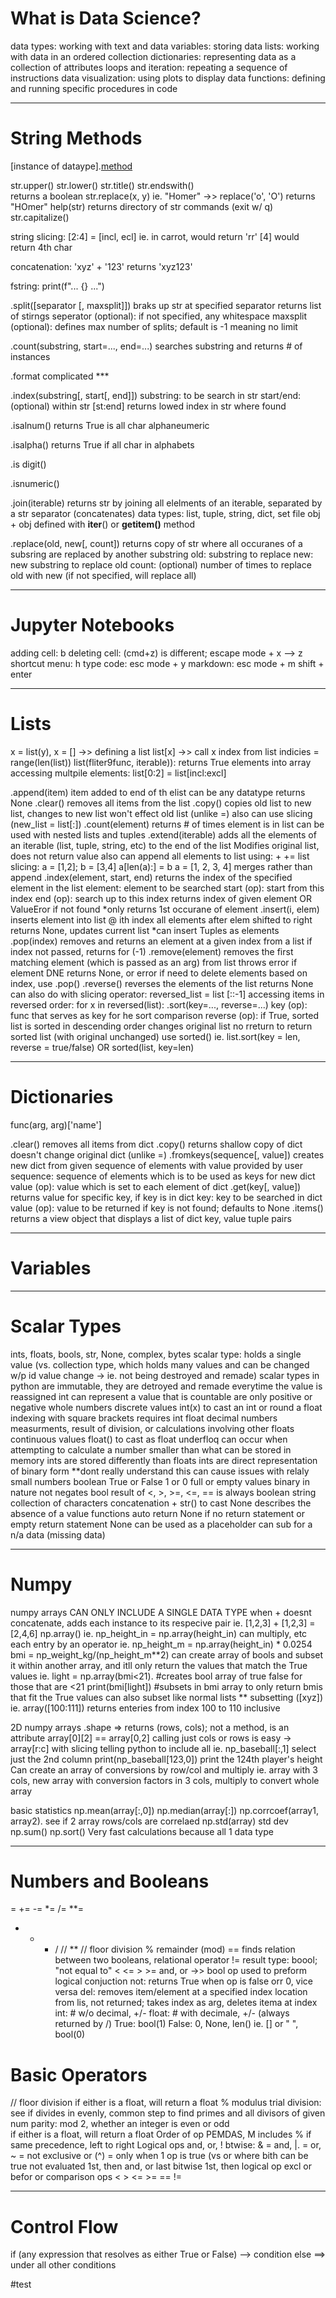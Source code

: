 # What is Data Science?
data types: working with text and data
variables: storing data 
lists: working with data in an ordered collection
dictionaries: representing data as a collection of attributes
loops and iteration: repeating a sequence of instructions 
data visualization: using plots to display data 
functions: defining and running specific procedures in code 

______________________________________________________________________________________________________

# String Methods
[instance of dataype].[method]()

str.upper() 
str.lower() 
str.title() 
str.endswith()  
  returns a boolean 
str.replace(x, y)
  ie. "Homer" ->> replace('o', 'O')
      returns "HOmer"
help(str)
   returns directory of str commands (exit w/ q)
str.capitalize()

string slicing:
  [2:4] = [incl, ecl]
  ie. in carrot, would return 'rr'
  [4] would return 4th char
 
concatenation:
  'xyz' + '123'
  returns 'xyz123'
  
fstring: print(f"... {} ...")

.split([separator [, maxsplit]])
  braks up str at specified separator
  returns list of stirngs
  seperator (optional): if not specified, any whitespace
  maxsplit (optional): defines max number of splits; default is -1 meaning no limit
  
.count(substring, start=..., end=...)
  searches substring and returns # of instances

.format
  complicated ***

.index(substring[, start[, end]])
  substring: to be search in str
  start/end: (optional) within str [st:end]
  returns lowed index in str where found

.isalnum()
  returns True is all char alphaneumeric
  
.isalpha()
  returns True if all char in alphabets

.is digit()

.isnumeric()

.join(iterable)
  returns str by joining all elelments of an iterable, separated by a str separator (concatenates)
  data types: list, tuple, string, dict, set
  file obj + obj defined with __iter__() or __getitem()__ method

.replace(old, new[, count])
  returns copy of str where all occuranes of a subsring are replaced by another substring
  old: substring to replace
  new: new substring to replace old
  count: (optional) number of times to replace old with new (if not specified, will replace all)
  

______________________________________________________________________________________________________

# Jupyter Notebooks
adding cell: b
deleting cell: (cmd+z) is different; escape mode + x --> z
shortcut menu: h
type code: esc mode + y
markdown: esc mode + m
shift + enter
______________________________________________________________________________________________________

# Lists
x = list(y), x = [] ->> defining a list
list[x] ->> call x index from list
indicies = range(len(list))
list(fliter9func, iterable)): returns True elements into array
accessing multpile elements: list[0:2] = list[incl:excl]

.append(item)
  item added to end of th elist
  can be any datatype
  returns None
.clear()
  removes all items from the list
.copy()
  copies old list to new list, changes to new list won't effect old list (unlike =)
  also can use slicing (new_list = list[:])
.count(element)
  returns # of times element is in list
  can be used with nested lists and tuples
.extend(iterable)
  adds all the elements of an iterable (list, tuple, string, etc) to the end of the list
  Modifies original list, does not return value
  also can append all elements to list using: + +=
  list slicing: 
    a = [1,2]; b = [3,4]
    a[len(a):] = b
    a = [1, 2, 3, 4]
  merges rather than append
.index(element, start, end)
  returns the index of the specified element in the list
  element: element to be searched
  start (op): start from this index
  end (op): search up to this index
  returns index of given element OR ValueEror if not found
  *only returns 1st occurane of element
.insert(i, elem)
  inserts element into list @ ith index
  all elements after elem shifted to right
  returns None, updates current list
  *can insert Tuples as elements
.pop(index)
  removes and returns an element at a given index from a list
  if index not passed, returns for (-1)
.remove(element)
  removes the first matching element (which is passed as an arg) from list
  throws error if element DNE
  returns None, or error
  if need to delete elements based on index, use .pop()
.reverse()
  reverses the elements of the list
  returns None
  can also do with slicing operator: reversed_list = list [::-1]
  accessing items in reversed order: for x in reversed(list):
.sort(key=..., reverse=...)
  key (op): func that serves as key for he sort comparison
  reverse (op): if True, sorted list is sorted in descending order
  changes original list
  no rreturn
  to return sorted list (with original unchanged) use sorted()
  ie. list.sort(key = len, reverse = true/false)
      OR sorted(list, key=len)
  
______________________________________________________________________________________________________

# Dictionaries
func(arg, arg)['name']

.clear()
  removes all items from dict
.copy()
  returns shallow copy of dict
  doesn't change original dict (unlike =)
.fromkeys(sequence[, value])
  creates new dict from given sequence of elements with value provided by user
  sequence: sequence of elements which is to be used as keys for new dict
  value (op): value which is set to each element of dict
.get(key[, value])
  returns value for specific key, if key is in dict
  key: key to be searched in dict
  value (op): value to be returned if key is not found; defaults to None
.items()
  returns a view object that displays a list of dict key, value tuple pairs
  
______________________________________________________________________________________________________

# Variables

______________________________________________________________________________________________________

# Scalar Types
ints, floats, bools, str, None, complex, bytes
scalar type: holds a single value (vs. collection type, which holds many values and can be changed w/p id value change -> ie. not being destroyed and remade)
  scalar types in python are immutable, they are detroyed and remade everytime the value is reassigned
int
  can represent a value that is countable
  are only positive or negative whole numbers
  discrete values
  int(x) to cast an int or round a float
  indexing with square brackets requires int
float
  decimal numbers
  measurments, result of division, or calculations involving other floats
  continuous values
  float() to cast as float
  underfloq
    can occur when attempting to calculate a number smaller than what can be stored in memory
    ints are stored differently than floats
      ints are direct representation of binary form
    **dont really understand this
    can cause issues with relaly small numbers
 boolean
  True or False
  1 or 0
  full or empty values
  binary in nature
  not negates bool
  result of <, >, >=, <=, == is always boolean
string
  collection of characters
  concatenation +
  str() to cast
None
  describes the absence of a value
  functions auto return None if no return statement or empty return statement
  None can be used as a placeholder
  can sub for a n/a data (missing data)
 
______________________________________________________________________________________________________

# Numpy
numpy arrays
  CAN ONLY INCLUDE A SINGLE DATA TYPE
  when + doesnt concatenate, adds each instance to its respecive pair
  ie. [1,2,3] + [1,2,3] = [2,4,6]
  np.array()
  ie. np_height_in = np.array(height_in)
  can multiply, etc each entry by an operator
  ie. np_height_m = np.array(height_in) * 0.0254
      bmi = np_weight_kg/(np_height_m**2)
  can create array of bools and subset it within another array, and itll only return the values that match the True values
  ie. light = np.array(bmi<21). #creates bool array of true false for those that are <21
      print(bmi[light])         #subsets in bmi array to only return bmis that fit the True values
  can also subset like normal lists
  ** subsetting ([xyz])
  ie. array([100:111]) returns enteries from index 100 to 110 inclusive
  
2D numpy arrays
  .shape => returns (rows, cols); not a method, is an attribute
  array[0][2] == array[0,2]
  calling just cols or rows is easy -> array[r:c] with slicing telling python to include all
  ie. np_baseball[:,1] select just the 2nd column
      print(np_baseball[123,0]) print the 124th player's height
  Can create an array of conversions by row/col and multiply
    ie. array with 3 cols, new array with conversion factors in 3 cols, multiply to convert whole array

basic statistics
  np.mean(array[:,0])
  np.median(array[:])
  np.corrcoef(array1, array2). see if 2 array rows/cols are correlaed
  np.std(array) std dev
  np.sum()
  np.sort()
  Very fast calculations because all 1 data type
  
  ______________________________________________________________________________________________________
  
# Numbers and Booleans
= += -= *= /= **=
+ - * / // **
// floor division
% remainder (mod)
== finds relation between two booleans, relational operator
!= result type: boool; "not equal to"
< <= > >=
and, or ->> bool op used to preform logical conjuction
not: returns True when op is false orr 0, vice versa
del: removes item/element at a specified index location from lis, not returned; takes index as arg, deletes itema at index
int: # w/o decimal, +/-
float: # with decimale, +/- (always returned by /)
True: bool(1)
False: 0, None, len() ie. [] or " ", bool(0)

# Basic Operators
// floor division
  if either is a float, will return a float
% modulus
  trial division: see if divides in evenly, common step to find primes and all divisors of given num
  parity: mod 2, whether an integer is even or odd  
  if either is a float, will return a float
Order of op
  PEMDAS, M includes %
  if same precedence, left to right
Logical ops
  and, or, !
  btwise: & = and, |. = or, ~ = not
    exclusive or (^) = only when 1 op is true (vs or where bith can be true
  not evaluated 1st, then and, or last
  bitwise 1st, then logical op
  excl or befor or
comparison ops
  < > <= >= == !=

  ______________________________________________________________________________________________________

# Control Flow
if (any expression that resolves as either True or False) --> condition
else ==> under all other conditions

#test